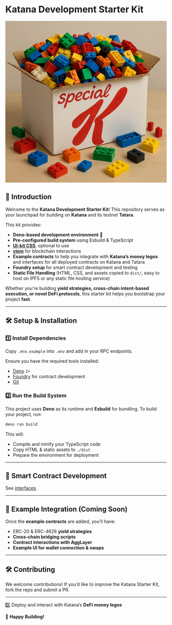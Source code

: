 # Katana Development Starter Kit

![Box of legos](leo.jpg)

## 🚀 Introduction

Welcome to the **Katana Development Starter Kit**! This repository serves as
your launchpad for building on **Katana** and its testnet **Tatara**.

This kit provides:

- **Deno-based development environment** 🦕
- **Pre-configured build system** using Esbuild & TypeScript
- **[UI-kit CSS](https://getuikit.com/)**, optional to use
- **[viem](https://viem.sh/)** for blockchain interactions
- **Example contracts** to help you integrate with **Katana’s money legos** and
  interfaces for all deployed contracts on Katana and Tatara
- **Foundry setup** for smart contract development and testing
- **Static File Handling** (HTML, CSS, and assets copied to `dist/`, easy to
  host on IPFS or any static file hosting service)

Whether you're building **yield strategies, cross-chain intent-based execution,
or novel DeFi protocols**, this starter kit helps you bootstrap your project
**fast**.

---

## 🛠 Setup & Installation

### 1️⃣ **Install Dependencies**

Copy `.env.example` into `.env` and add in your RPC endpoints.

Ensure you have the required tools installed:

- [Deno](https://deno.land/) `2+`
- [Foundry](https://book.getfoundry.sh/) for contract development
- [Git](https://git-scm.com/)

### 2️⃣ **Run the Build System**

This project uses **Deno** as its runtime and **Esbuild** for bundling. To build
your project, run:

```sh
deno run build
```

This will:

- Compile and minify your TypeScript code
- Copy HTML & static assets to `./dist`
- Prepare the environment for deployment

---

## 🔗 Smart Contract Development

See [interfaces](interfaces).

---

## 📜 Example Integration (Coming Soon)

Once the **example contracts** are added, you’ll have:

- ERC-20 & ERC-4626 **yield strategies**
- **Cross-chain bridging scripts**
- **Contract interactions with AggLayer**
- **Example UI for wallet connection & swaps**

---

## 🛠 Contributing

We welcome contributions! If you’d like to improve the Katana Starter Kit, fork
the repo and submit a PR.

---

3️⃣ Deploy and interact with Katana’s **DeFi money legos**

🚀 **Happy Building!**
